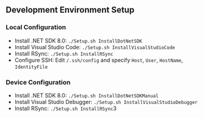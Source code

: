 ## Development Environment Setup

### Local Configuration
- Install .NET SDK 8.0: `./Setup.sh InstallDotNetSDK`
- Install Visual Studio Code: `./Setup.sh InstallVisualStudioCode`
- Install RSync: `./Setup.sh InstallRSync`
- Configure SSH: Edit `/.ssh/config` and specify `Host`, `User`, `HostName`, `IdentityFile`

### Device Configuration
- Install .NET SDK 8.0: `./Setup.sh InstallDotNetSDKManual`
- Install Visual Studio Debugger: `./Setup.sh InstallVisualStudioDebugger`
- Install RSync: `./Setup.sh InstallRSync`3